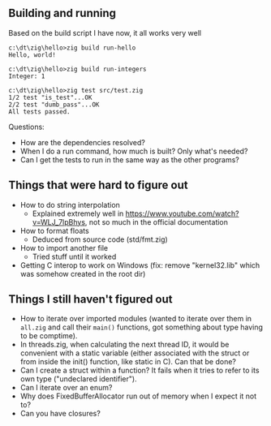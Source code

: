 ## Building and running

Based on the build script I have now, it all works very well

```
c:\dt\zig\hello>zig build run-hello
Hello, world!

c:\dt\zig\hello>zig build run-integers
Integer: 1

c:\dt\zig\hello>zig test src/test.zig
1/2 test "is_test"...OK
2/2 test "dumb_pass"...OK
All tests passed.
```

Questions:

* How are the dependencies resolved?
* When I do a run command, how much is built? Only what's needed?
* Can I get the tests to run in the same way as the other programs?

## Things that were hard to figure out

* How to do string interpolation
    * Explained extremely well in https://www.youtube.com/watch?v=WLJ_7lpBhys, not so much in the official documentation
* How to format floats
    * Deduced from source code (std/fmt.zig)
* How to import another file
    * Tried stuff until it worked
* Getting C interop to work on Windows (fix: remove "kernel32.lib" which was somehow created in the root dir)

## Things I still haven't figured out

* How to iterate over imported modules (wanted to iterate over them in `all.zig` and call their `main()` functions, got something about type having to be comptime).
* In threads.zig, when calculating the next thread ID, it would be convenient with a static variable (either associated with the struct or from inside the init() function, like static in C). Can that be done?
* Can I create a struct within a function? It fails when it tries to refer to its own type ("undeclared identifier").
* Can I iterate over an enum?
* Why does FixedBufferAllocator run out of memory when I expect it not to?
* Can you have closures?
